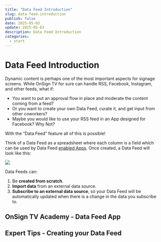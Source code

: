 ```yaml
---
title: "Data Feed Introduction"
slug: data-feed-introduction
publish: false
date: 2025-05-03
update: 2025-05-03
description: Data Feed Introduction
categories:
  - start
---
```


Data Feed Introduction
======================

Dynamic content is perhaps one of the most important aspects for signage screens. While OnSign TV for sure can handle RSS, Facebook, Instagram, and other feeds, what if:

* You want to put an approval flow in place and moderate the content coming from a feed?
* Or you want to create your own Data Feed, curate it, and get input from other coworkers?
* Maybe you would like to use your RSS feed in an App designed for Facebook? Why Not?

With the “Data Feed” feature all of this is possible!

Think of a Data Feed as a spreadsheet where each column is a field which can be used by Data Feed [enabled Apps](/data-feeds/using-apps-to-display-a-data-feed). Once created, a Data Feed will look like this:

![](https://static.helpjuice.com/helpjuice_production/uploads/upload/image/23821/direct/1741719898645/image.png)

Data Feeds can:

1. Be **created from scratch**.
2. **Import data** from an external data source.
3. **Subscribe to an external data source**, so your Data Feed will be automatically updated when there is a change in the data you subscribe to.

OnSign TV Academy - Data Feed App
---------------------------------

Expert Tips - Creating your Data Feed
-------------------------------------
